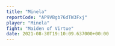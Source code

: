 ```yaml
---
title: "Minela"
reportCode: "AP9VBgb76dTW3Fxj"
player: "Minela"
fight: "Maiden of Virtue"
date: 2021-08-30T19:10:09.637000+00:00
---
```

